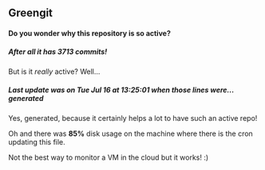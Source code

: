 ## Greengit

#### Do you wonder why this repository is so active?

##### After all it has 3713 commits!

But is it *really* active? Well...

##### Last update was on Tue Jul 16 at 13:25:01 when those lines were... generated

Yes, generated, because it certainly helps a lot to have such an active repo!

Oh and there was **85%** disk usage on the machine
where there is the cron updating this file.

Not the best way to monitor a VM in the cloud but it works! :)
